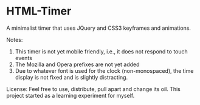 HTML-Timer
==========

A minimalist timer that uses JQuery and CSS3 keyframes and animations.

Notes:
1. This timer is not yet mobile friendly, i.e., it does not respond to touch events
2. The Mozilla and Opera prefixes are not yet added
3. Due to whatever font is used for the clock (non-monospaced), the time display is not fixed and is slightly distracting.

License: Feel free to use, distribute, pull apart and change its oil. This project started as a learning experiment for myself.
